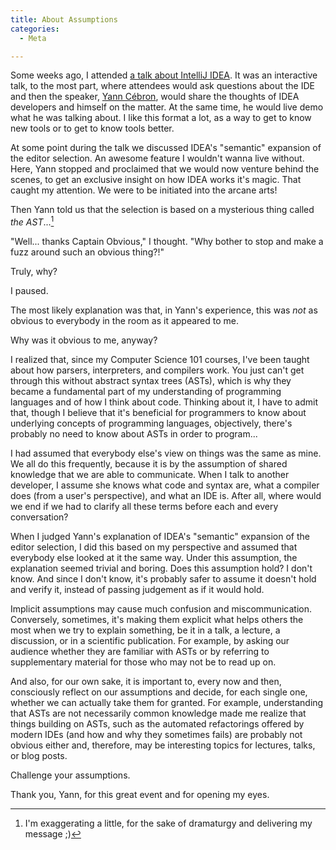 ```yaml
---
title: About Assumptions
categories:
  - Meta

---
```


Some weeks ago, I attended [a talk about IntelliJ IDEA][ideatalk]. It was an interactive talk, to the most part, where attendees would ask questions about the IDE and then the speaker, [Yann Cébron](https://twitter.com/yanncebron), would share the thoughts of IDEA developers and himself on the matter. At the same time, he would live demo what he was talking about. I like this format a lot, as a way to get to know new tools or to get to know tools better. 

At some point during the talk we discussed IDEA's "semantic" expansion of the editor selection. An awesome feature I wouldn't wanna live without. Here, Yann stopped and proclaimed that we would now venture behind the scenes, to get an exclusive insight on how IDEA works it's magic. That caught my attention. We were to be initiated into the arcane arts!

Then Yann told us that the selection is based on a mysterious thing called *the AST*...[^magic]

"Well... thanks Captain Obvious," I thought. "Why bother to stop and make a fuzz around such an obvious thing?!"

Truly, why?

I paused.

The most likely explanation was that, in Yann's experience, this was *not* as obvious to everybody in the room as it appeared to me.

Why was it obvious to me, anyway?

I realized that, since my Computer Science 101 courses, I've been taught about how parsers, interpreters, and compilers work. You just can't get through this without abstract syntax trees (ASTs), which is why they became a fundamental part of my understanding of programming languages and of how I think about code. Thinking about it, I have to admit that, though I believe that it's beneficial for programmers to know about underlying concepts of programming languages, objectively, there's probably no need to know about ASTs in order to program...

I had assumed that everybody else's view on things was the same as mine. We all do this frequently, because it is by the assumption of shared knowledge that we are able to communicate. When I talk to another developer, I assume she knows what code and syntax are, what a compiler does (from a user's perspective), and what an IDE is. After all, where would we end if we had to clarify all these terms before each and every conversation?

When I judged Yann's explanation of IDEA's "semantic" expansion of the editor selection, I did this based on my perspective and assumed that everybody else looked at it the same way. Under this assumption, the explanation seemed trivial and boring. Does this assumption hold? I don't know. And since I don't know, it's probably safer to assume it doesn't hold and verify it, instead of passing judgement as if it would hold.

Implicit assumptions may cause much confusion and miscommunication. Conversely, sometimes, it's making them explicit what helps others the most when we try to explain something, be it in a talk, a lecture, a discussion, or in a scientific publication. For example, by asking our audience whether they are familiar with ASTs or by referring to supplementary material for those who may not be to read up on. 

And also, for our own sake, it is important to, every now and then, consciously reflect on our assumptions and decide, for each single one, whether we can actually take them for granted. For example, understanding that ASTs are not necessarily common knowledge made me realize that things building on ASTs, such as the automated refactorings offered by modern IDEs (and how and why they sometimes fails) are probably not obvious either and, therefore, may be interesting topics for lectures, talks, or blog posts. 

Challenge your assumptions.

Thank you, Yann, for this great event and for opening my eyes.

  [ideatalk]: http://www.jug-da.de/2017/05/IntelliJ-Tricks/
  [^magic]: I'm exaggerating a little, for the sake of dramaturgy and delivering my message ;)
